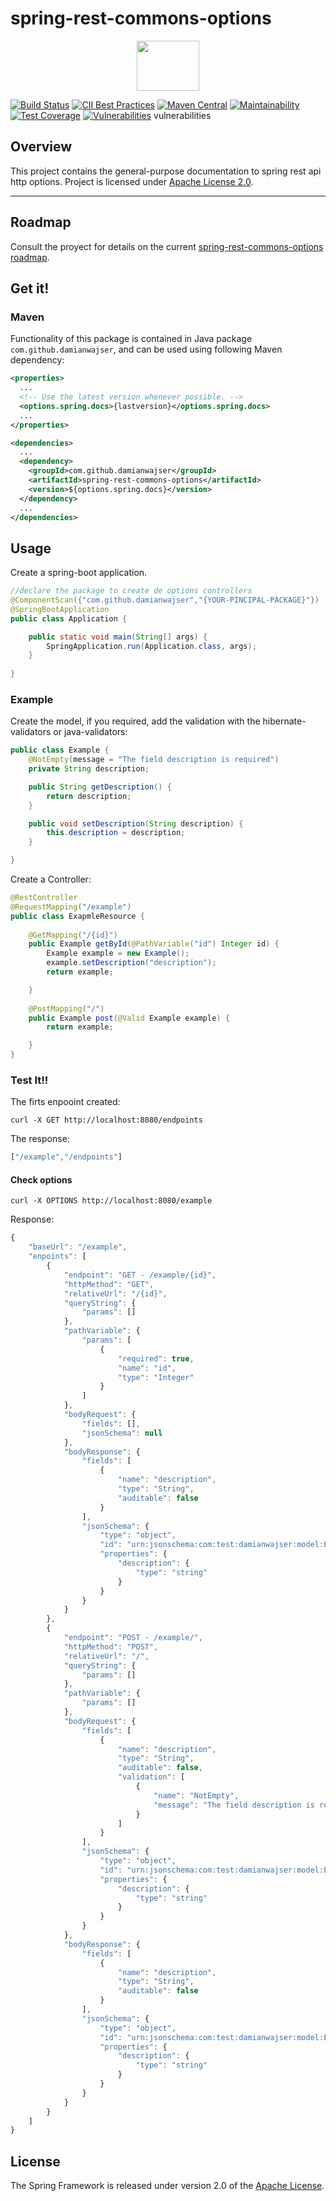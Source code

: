 # spring-rest-commons-options

<p align="center"><img src="/images/Logo.png" width="100" height="80"><p> 

[![Build Status](https://travis-ci.org/damianwajser/spring-rest-commons-options.svg?branch=master)](https://travis-ci.org/damianwajser/spring-rest-commons-options) [![CII Best Practices](https://bestpractices.coreinfrastructure.org/projects/1400/badge)](https://bestpractices.coreinfrastructure.org/projects/1400) [![Maven Central](https://maven-badges.herokuapp.com/maven-central/com.github.damianwajser/spring-rest-commons-options/badge.svg)](https://maven-badges.herokuapp.com/maven-central/com.github.damianwajser/spring-rest-commons-options) [![Maintainability](https://api.codeclimate.com/v1/badges/dc020f5455c0b6f31089/maintainability)](https://codeclimate.com/github/damianwajser/spring-rest-commons-options/maintainability) [![Test Coverage](https://sonarcloud.io/api/badges/measure?key=com.github.damianwajser:spring-rest-commons-options&metric=coverage)](https://sonarcloud.io/api/badges/measure?key=com.github.damianwajser:spring-rest-commons-options&metric=coverage)
[![Vulnerabilities](https://sonarcloud.io/api/badges/measure?key=com.github.damianwajser:spring-rest-commons-options&metric=vulnerabilities)](https://sonarcloud.io/api/badges/measure?key=com.github.damianwajser:spring-rest-commons-options&metric=vulnerabilities)
vulnerabilities


## Overview

This project contains the general-purpose documentation to spring rest api http options.
Project is licensed under [Apache License 2.0](http://www.apache.org/licenses/LICENSE-2.0).

-----
## Roadmap

Consult the proyect for details on the current [spring-rest-commons-options roadmap](https://github.com/damianwajser/spring-rest-commons-options/projects/1).

## Get it!

### Maven

Functionality of this package is contained in Java package `com.github.damianwajser`, and can be used using following Maven dependency:

```xml
<properties>
  ...
  <!-- Use the latest version whenever possible. -->
  <options.spring.docs>{lastversion}</options.spring.docs>
  ...
</properties>

<dependencies>
  ...
  <dependency>
    <groupId>com.github.damianwajser</groupId>
    <artifactId>spring-rest-commons-options</artifactId>
    <version>${options.spring.docs}</version>
  </dependency>
  ...
</dependencies>
```

## Usage

Create a spring-boot application.

```java
//declare the package to create de options controllers
@ComponentScan({"com.github.damianwajser","{YOUR-PINCIPAL-PACKAGE}"})
@SpringBootApplication
public class Application {

	public static void main(String[] args) {
		SpringApplication.run(Application.class, args);
	}
  
}
```

### Example

Create the model, if you required, add the validation with the hibernate-validators or java-validators:

```java
public class Example {
	@NotEmpty(message = "The field description is required")
	private String description;

	public String getDescription() {
		return description;
	}

	public void setDescription(String description) {
		this.description = description;
	}

}
```

Create a Controller:
```java
@RestController
@RequestMapping("/example")
public class ExapmleResource {
	
	@GetMapping("/{id}")
	public Example getById(@PathVariable("id") Integer id) {
		Example example = new Example();
		example.setDescription("description");
		return example;

	}
	
	@PostMapping("/")
	public Example post(@Valid Example example) {
		return example;

	}
}
```

### Test It!!

The firts enpooint created:

```curl 
curl -X GET http://localhost:8080/endpoints
```

The response: 
```js
["/example","/endpoints"]
```
#### Check options
```curl
curl -X OPTIONS http://localhost:8080/example
```
Response:
```js
{
    "baseUrl": "/example",
    "enpoints": [
        {
            "endpoint": "GET - /example/{id}",
            "httpMethod": "GET",
            "relativeUrl": "/{id}",
            "queryString": {
                "params": []
            },
            "pathVariable": {
                "params": [
                    {
                        "required": true,
                        "name": "id",
                        "type": "Integer"
                    }
                ]
            },
            "bodyRequest": {
                "fields": [],
                "jsonSchema": null
            },
            "bodyResponse": {
                "fields": [
                    {
                        "name": "description",
                        "type": "String",
                        "auditable": false
                    }
                ],
                "jsonSchema": {
                    "type": "object",
                    "id": "urn:jsonschema:com:test:damianwajser:model:Example",
                    "properties": {
                        "description": {
                            "type": "string"
                        }
                    }
                }
            }
        },
        {
            "endpoint": "POST - /example/",
            "httpMethod": "POST",
            "relativeUrl": "/",
            "queryString": {
                "params": []
            },
            "pathVariable": {
                "params": []
            },
            "bodyRequest": {
                "fields": [
                    {
                        "name": "description",
                        "type": "String",
                        "auditable": false,
                        "validation": [
                            {
                                "name": "NotEmpty",
                                "message": "The field description is required"
                            }
                        ]
                    }
                ],
                "jsonSchema": {
                    "type": "object",
                    "id": "urn:jsonschema:com:test:damianwajser:model:Example",
                    "properties": {
                        "description": {
                            "type": "string"
                        }
                    }
                }
            },
            "bodyResponse": {
                "fields": [
                    {
                        "name": "description",
                        "type": "String",
                        "auditable": false
                    }
                ],
                "jsonSchema": {
                    "type": "object",
                    "id": "urn:jsonschema:com:test:damianwajser:model:Example",
                    "properties": {
                        "description": {
                            "type": "string"
                        }
                    }
                }
            }
        }
    ]
}
```
## License

The Spring Framework is released under version 2.0 of the
[Apache License](http://www.apache.org/licenses/LICENSE-2.0).
